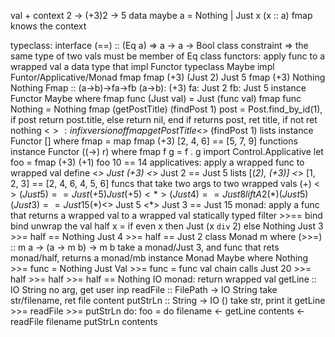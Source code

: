 val + context
2 -> (+3)2 -> 5
data maybe a = Nothing | Just x (x :: a)
    fmap knows the context

typeclass: interface
    (==) :: (Eq a) => a -> a -> Bool
    class constraint => 
        the same type of two vals must be member of Eq class
functors: apply func to a wrapped val
    a data type that impl Functor typeclass
    Maybe impl Funtor/Applicative/Monad
    fmap
        fmap (+3) (Just 2)
            Just 5
        fmap (+3) Nothing 
            Nothing
        Fmap :: (a->b)->fa->fb
            (a->b): (+3)
            fa: Just 2
            fb: Just 5
        instance Functor Maybe where
            fmap func (Just val) = Just (func val)
            fmap func Nothing = Nothing
        fmap (getPostTitle) (findPost 1)
            post = Post.find_by_id(1), if post return post.title, else return nil, end
            if returns post, ret title, if not ret nothing
    <$>: infix version of fmap
        getPostTitle <$> (findPost 1)
    lists
        instance Functor [] where
            fmap = map
        fmap (+3) [2, 4, 6] == [5, 7, 9]
    functions
        instance Functor ((->) r) where
                fmap f g = f . g
        import Control.Applicative
        let foo = fmap (+3) (+1)
        foo 10 == 14
applicatives: apply a wrapped func to wrapped val
        define <*>
    Just (+3) <*> Just 2 == Just 5
    lists
        [(*2), (+3)] <*> [1, 2, 3] == [2, 4, 6, 4, 5, 6]
    funcs that take two args to two wrapped vals
        (+) <$> (Just 5) == Just (+5)
        Just (+5) <*> (Just 4) == Just 8
    liftA2 (*) (Just 5) (Just 3) == Just 15
        (*) <$> Just 5 <*> Just 3 == Just 15
monad: apply a func that returns a wrapped val to a wrapped val
            statically typed filter
        >>== bind
            bind unwrap the val
    half x = if even x
                then Just (x `div` 2)
                else Nothing
        Just 3 >>= half == Nothing
        Just 4 >>= half == Just 2
    class Monad m where
        (>>=) :: m a -> (a -> m b) -> m b
            take a monad/Just 3, and func that rets monad/half, returns a monad/mb
    instance Monad Maybe where
        Nothing >>= func = Nothing
        Just Val >>= func = func val
    chain calls
        Just 20 >>= half >>= half >>= half == Nothing
    IO monad: return wrapped val
        getLine :: IO String
            no arg, get user inp
        readFile :: FilePath -> IO String
            take str/filename, ret file content
        putStrLn :: String -> IO ()
            take str, print it
        getLine >>= readFile >>= putStrLn
    do:
        foo = do
            filename <- getLine
            contents <- readFile filename
            putStrLn contents
        
        